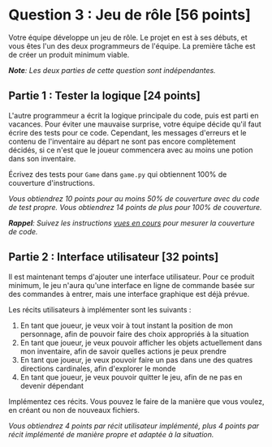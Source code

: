 # Question 3 : Jeu de rôle [56 points]

Votre équipe développe un jeu de rôle.
Le projet en est à ses débuts, et vous êtes l'un des deux programmeurs de l'équipe.
La première tâche est de créer un produit minimum viable.

_**Note**: Les deux parties de cette question sont indépendantes._


## Partie 1 : Tester la logique [24 points]

L'autre programmeur a écrit la logique principale du code, puis est parti en vacances.
Pour éviter une mauvaise surprise, votre équipe décide qu'il faut écrire des tests pour ce code.
Cependant, les messages d'erreurs et le contenu de l'inventaire au départ ne sont pas encore complètement décidés,
si ce n'est que le joueur commencera avec au moins une potion dans son inventaire.

Écrivez des tests pour `Game` dans `game.py` qui obtiennent 100% de couverture d'instructions.

_Vous obtiendrez 10 points pour au moins 50% de couverture avec du code de test propre._
_Vous obtiendrez 14 points de plus pour 100% de couverture._

_**Rappel**: Suivez les instructions [vues en cours](../../../tests/cours/ReadMe.md) pour mesurer la couverture de code._


## Partie 2 : Interface utilisateur [32 points]

Il est maintenant temps d'ajouter une interface utilisateur.
Pour ce produit minimum, le jeu n'aura qu'une interface en ligne de commande basée sur des commandes à entrer,
mais une interface graphique est déjà prévue.

Les récits utilisateurs à implémenter sont les suivants :

1. En tant que joueur, je veux voir à tout instant la position de mon personnage, afin de pouvoir faire des choix appropriés à la situation
2. En tant que joueur, je veux pouvoir afficher les objets actuellement dans mon inventaire, afin de savoir quelles actions je peux prendre
3. En tant que joueur, je veux pouvoir faire un pas dans une des quatres directions cardinales, afin d'explorer le monde
4. En tant que joueur, je veux pouvoir quitter le jeu, afin de ne pas en devenir dépendant

Implémentez ces récits. Vous pouvez le faire de la manière que vous voulez, en créant ou non de nouveaux fichiers.

_Vous obtiendrez 4 points par récit utilisateur implémenté, plus 4 points par récit implémenté de manière propre et adaptée à la situation._

